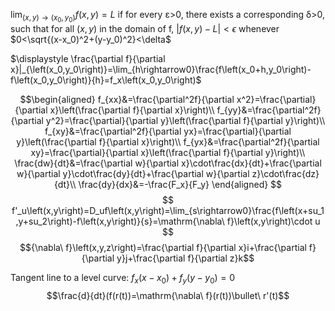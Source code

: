 $\displaystyle \lim_{\left(x,y\right)\rightarrow\left(x_0,y_0\right)}f\left(x,y\right)=L$ if for every ε>0, there exists a corresponding δ>0, such that for all $\left(x,y\right)$ in the domain of f, $\left|f\left(x,y\right)-L\right|<\epsilon$ whenever  $0<\sqrt{(x-x_0)^2+(y-y_0)^2}<\delta$

$\displaystyle \frac{\partial f}{\partial x}|_{\left(x_0,y_0\right)}=\lim_{h\rightarrow0}\frac{f\left(x_0+h,y_0\right)-f\left(x_0,y_0\right)}{h}=f_x\left(x_0,y_0\right)$

$$\begin{aligned}
f_{xx}&=\frac{\partial^2f}{\partial x^2}=\frac{\partial}{\partial x}\left(\frac{\partial f}{\partial x}\right)\\
f_{yy}&=\frac{\partial^2f}{\partial y^2}=\frac{\partial}{\partial y}\left(\frac{\partial f}{\partial y}\right)\\
f_{xy}&=\frac{\partial^2f}{\partial yx}=\frac{\partial}{\partial y}\left(\frac{\partial f}{\partial x}\right)\\
f_{yx}&=\frac{\partial^2f}{\partial xy}=\frac{\partial}{\partial x}\left(\frac{\partial f}{\partial y}\right)\\
\frac{dw}{dt}&=\frac{\partial w}{\partial x}\cdot\frac{dx}{dt}+\frac{\partial w}{\partial y}\cdot\frac{dy}{dt}+\frac{\partial w}{\partial z}\cdot\frac{dz}{dt}\\
\frac{dy}{dx}&=-\frac{F_x}{F_y}
\end{aligned}
$$
$$
f'_u\left(x,y\right)=D_uf\left(x,y\right)=\lim_{s\rightarrow0}\frac{f\left(x+su_1,y+su_2\right)-f\left(x,y\right)}{s}=\mathrm{\nabla\ f}\left(x,y\right)\cdot u
$$
$${\nabla\ f}\left(x,y,z\right)=\frac{\partial f}{\partial x}i+\frac{\partial f}{\partial y}j+\frac{\partial f}{\partial z}k$$

Tangent line to a level curve: $f_x\left(x-x_0\right)+f_y\left(y-y_0\right)=0$
$$\frac{d}{dt}(f(r(t))=\mathrm{\nabla\ f}(r(t))\bullet\ r'(t)$$
